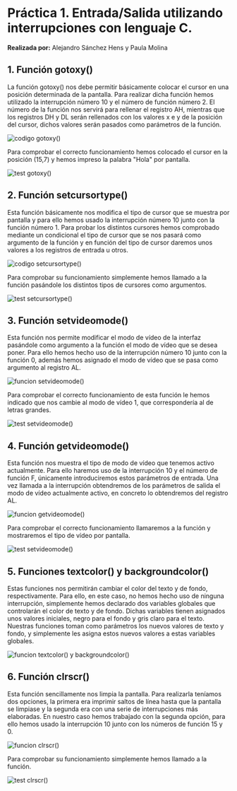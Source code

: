 # Práctica 1. Entrada/Salida utilizando interrupciones con lenguaje C.

**Realizada por:** Alejandro Sánchez Hens y Paula Molina 

## 1. Función gotoxy()

La función gotoxy() nos debe permitir básicamente colocar el cursor en una posición determinada de la pantalla. Para realizar dicha función hemos utilizado la interrupción número 10 y el número de función número 2. El número de la función nos servirá para rellenar el registro AH, mientras que los registros DH y DL serán rellenados con los valores x e y de la posición del cursor, dichos valores serán pasados como parámetros de la función.

![codigo gotoxy()](https://github.com/AlexHens/PDIH/blob/main/practica1/images/gotoxy.png)

Para comprobar el correcto funcionamiento hemos colocado el cursor en la posición (15,7) y hemos impreso la palabra "Hola" por pantalla.

![test gotoxy()](https://github.com/AlexHens/PDIH/blob/main/practica1/images/gotoxy_test.png)

## 2. Función setcursortype()

Esta función básicamente nos modifica el tipo de cursor que se muestra por pantalla y para ello hemos usado la interrupción número 10 junto con la función número 1. Para probar los distintos cursores hemos comprobado mediante un condicional el tipo de cursor que se nos pasará como argumento de la función y en función del tipo de cursor daremos unos valores a los registros de entrada u otros.

![codigo setcursortype()](https://github.com/AlexHens/PDIH/blob/main/practica1/images/setcursortype.png)

Para comprobar su funcionamiento simplemente hemos llamado a la función pasándole los distintos tipos de cursores como argumentos.

![test setcursortype()](https://github.com/AlexHens/PDIH/blob/main/practica1/images/setcursortype_test.png)

## 3. Función setvideomode()

Esta función nos permite modificar el modo de vídeo de la interfaz pasándole como argumento a la función el modo de vídeo que se desea poner. Para ello hemos hecho uso de la interrupción número 10 junto con la función 0, además hemos asignado el modo de vídeo que se pasa como argumento al registro AL.

![funcion setvideomode()](https://github.com/AlexHens/PDIH/blob/main/practica1/images/setvideomode.png)

Para comprobar el correcto funcionamiento de esta función le hemos indicado que nos cambie al modo de vídeo 1, que correspondería al de letras grandes.

![test setvideomode()](https://github.com/AlexHens/PDIH/blob/main/practica1/images/setvideomode_test.png)

## 4. Función getvideomode()

Esta función nos muestra el tipo de modo de vídeo que tenemos activo actualmente. Para ello haremos uso de la interrupción 10 y el número de función F, únicamente introduciremos estos parámetros de entrada. Una vez llamada a la interrupción obtendremos de los parámetros de salida el modo de vídeo actualmente activo, en concreto lo obtendremos del registro AL.

![funcion getvideomode()](https://github.com/AlexHens/PDIH/blob/main/practica1/images/getvideomode.png)

Para comprobar el correcto funcionamiento llamaremos a la función y mostraremos el tipo de vídeo por pantalla.

![test setvideomode()](https://github.com/AlexHens/PDIH/blob/main/practica1/images/setvideomode_test.png)

## 5. Funciones textcolor() y backgroundcolor()

Estas funciones nos permitirán cambiar el color del texto y de fondo, respectivamente. Para ello, en este caso, no hemos hecho uso de ninguna interrupción, simplemente hemos declarado dos variables globales que controlarán el color de texto y de fondo. Dichas variables tienen asignados unos valores iniciales, negro para el fondo y gris claro para el texto. Nuestras funciones toman como parámetros los nuevos valores de texto y fondo, y simplemente les asigna estos nuevos valores a estas variables globales.

![funcion textcolor() y backgroundcolor()](https://github.com/AlexHens/PDIH/blob/main/practica1/images/textcolor_backgroundcolor.png)

## 6. Función clrscr()

Esta función sencillamente nos limpia la pantalla. Para realizarla teníamos dos opciones, la primera era imprimir saltos de línea hasta que la pantalla se limpiase y la segunda era con una serie de interrupciones más elaboradas. En nuestro caso hemos trabajado con la segunda opción, para ello hemos usado la interrupción 10 junto con los números de función 15 y 0.

![funcion clrscr()](https://github.com/AlexHens/PDIH/blob/main/practica1/images/clrscr.png)

Para comprobar su funcionamiento simplemente hemos llamado a la función.

![test clrscr()](https://github.com/AlexHens/PDIH/blob/main/practica1/images/clrscr_test.png)

